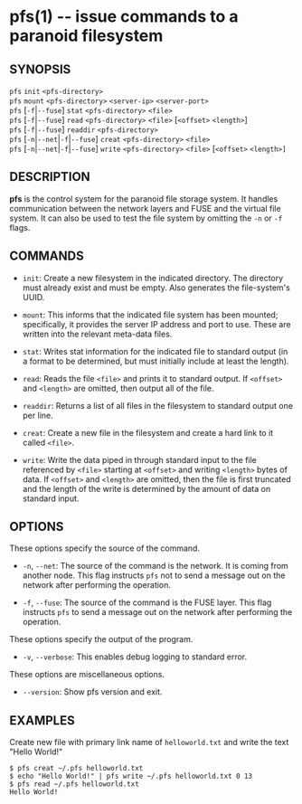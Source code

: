 pfs(1) -- issue commands to a paranoid filesystem
=================================================

## SYNOPSIS

`pfs` `init` `<pfs-directory>`<br>
`pfs` `mount` `<pfs-directory>` `<server-ip>` `<server-port>`<br>
`pfs` [`-f`|`--fuse`] `stat` `<pfs-directory>` `<file>`<br>
`pfs` [`-f`|`--fuse`] `read` `<pfs-directory>` `<file>` [`<offset>` `<length>`]<br>
`pfs` [`-f`|`--fuse`] `readdir` `<pfs-directory>`<br>
`pfs` [`-n`|`--net`|`-f`|`--fuse`] `creat` `<pfs-directory>` `<file>`<br>
`pfs` [`-n`|`--net`|`-f`|`--fuse`] `write` `<pfs-directory>` `<file>` [`<offset>` `<length>]`<br>

## DESCRIPTION

**pfs** is the control system for the paranoid file storage system. It handles
communication between the network layers and FUSE and the virtual file system.
It can also be used to test the file system by omitting the
`-n` or `-f` flags.

## COMMANDS

* `init`:
    Create a new filesystem in the indicated directory.  The directory must already exist and must be empty. Also generates the file-system's UUID.

* `mount`:
    This informs that the indicated file system has been mounted; specifically, it provides the server IP address and port to use.  These are written into the relevant meta-data files.

* `stat`:
    Writes stat information for the indicated file to standard output (in a format to be determined, but must initially include at least the length).

* `read`:
    Reads the file `<file>` and prints it to standard output.  If `<offset>` and `<length>` are omitted, then output all of the file.

* `readdir`:
    Returns a list of all files in the filesystem to standard output one per line. 

* `creat`:
    Create a new file in the filesystem and create a hard link to it called `<file>`.

* `write`:
    Write the data piped in through standard input to the file referenced by `<file>` starting at `<offset>` and
    writing `<length>` bytes of data.  If `<offset>` and `<length>` are omitted, then the file is first truncated and the length of the write
    is determined by the amount of data on standard input.

## OPTIONS

These options specify the source of the command.

  * `-n`, `--net`:
    The source of the command is the network. It is coming from another node. This
    flag instructs `pfs` not to send a message out on the network after performing the
    operation.

  * `-f`, `--fuse`:
    The source of the command is the FUSE layer. This flag instructs `pfs` to send a message
    out on the network after performing the operation.

These options specify the output of the program.

  * `-v`, `--verbose`:
    This enables debug logging to standard error.

These options are miscellaneous options.

  * `--version`:
    Show pfs version and exit.

## EXAMPLES

Create new file with primary link name of `helloworld.txt` and write the text "Hello World!"

    $ pfs creat ~/.pfs helloworld.txt
    $ echo "Hello World!" | pfs write ~/.pfs helloworld.txt 0 13
    $ pfs read ~/.pfs helloworld.txt
    Hello World!

